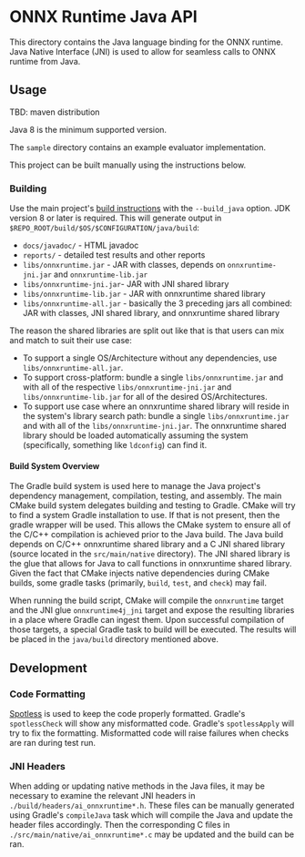 # ONNX Runtime Java API

This directory contains the Java language binding for the ONNX runtime.
Java Native Interface (JNI) is used to allow for seamless calls to ONNX runtime from Java.

## Usage

TBD: maven distribution

Java 8 is the minimum supported version.

The `sample` directory contains an example evaluator implementation.

This project can be built manually using the instructions below.

### Building

Use the main project's [build instructions](../BUILD.md) with the `--build_java` option. JDK version 8 or later is required. This will generate output in `$REPO_ROOT/build/$OS/$CONFIGURATION/java/build`:

* `docs/javadoc/` - HTML javadoc
* `reports/` - detailed test results and other reports
* `libs/onnxruntime.jar` - JAR with classes, depends on `onnxruntime-jni.jar` and `onnxruntime-lib.jar `
* `libs/onnxruntime-jni.jar`- JAR with JNI shared library
* `libs/onnxruntime-lib.jar` - JAR with onnxruntime shared library
* `libs/onnxruntime-all.jar` - basically the 3 preceding jars all combined: JAR with classes, JNI shared library, and onnxruntime shared library

The reason the shared libraries are split out like that is that users can mix and match to suit their use case:

* To support a single OS/Architecture without any dependencies, use `libs/onnxruntime-all.jar`.
* To support cross-platform: bundle a single `libs/onnxruntime.jar` and with all of the respective `libs/onnxruntime-jni.jar` and `libs/onnxruntime-lib.jar` for all of the desired OS/Architectures.
* To support use case where an onnxruntime shared library will reside in the system's library search path: bundle a single `libs/onnxruntime.jar` and with all of the `libs/onnxruntime-jni.jar`. The onnxruntime shared library should be loaded automatically assuming the system (specifically, something like `ldconfig`) can find it.

#### Build System Overview 

The Gradle build system is used here to manage the Java project's dependency management, compilation, testing, and assembly.
The main CMake build system delegates building and testing to Gradle.
CMake will try to find a system Gradle installation to use. If that is not present, then the gradle wrapper will be used.
This allows the CMake system to ensure all of the C/C++ compilation is achieved prior to the Java build.
The Java build depends on C/C++ onnxruntime shared library and a C JNI shared library (source located in the `src/main/native` directory).
The JNI shared library is the glue that allows for Java to call functions in onnxruntime shared library.
Given the fact that CMake injects native dependencies during CMake builds, some gradle tasks (primarily, `build`, `test`, and `check`) may fail.

When running the build script, CMake will compile the `onnxruntime` target and the JNI glue `onnxruntime4j_jni` target and expose the resulting libraries in a place where Gradle can ingest them.
Upon successful compilation of those targets, a special Gradle task to build will be executed. The results will be placed in the `java/build` directory mentioned above.

## Development

### Code Formatting

[Spotless](https://github.com/diffplug/spotless/tree/master/plugin-gradle) is used to keep the code properly formatted.
Gradle's `spotlessCheck` will show any misformatted code.
Gradle's `spotlessApply` will try to fix the formatting.
Misformatted code will raise failures when checks are ran during test run.

###  JNI Headers

When adding or updating native methods in the Java files, it may be necessary to examine the relevant JNI headers in `./build/headers/ai_onnxruntime*.h`.
These files can be manually generated using Gradle's `compileJava` task which will compile the Java and update the header files accordingly.
Then the corresponding C files in `./src/main/native/ai_onnxruntime*.c` may be updated and the build can be ran.

